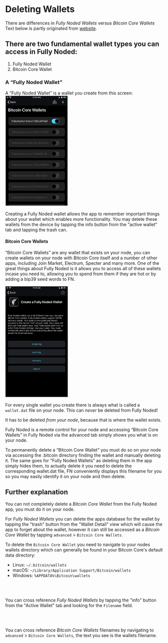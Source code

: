 # Deleting Wallets

There are differences in *Fully Noded Wallets* versus *Bitcoin Core Wallets*<br/>
Text below is partly originated from [website](https://fullynoded.app/faq/#How-Do-I-Delete-a-Wallet).

## There are two fundamental wallet types you can access in Fully Noded:

1. Fully Noded Wallet
2. Bitcoin Core Wallet

### A “Fully Noded Wallet”
A “Fully Noded Wallet” is a wallet you create from this screen:<br/>
<img src="./Images/bcc-wallet.png" alt="bitcoin core wallet" border="0" width="200">

Creating a Fully Noded wallet allows the app to remember important things about your wallet which enables more functionality. You may delete these wallets from the device by tapping the info button from the “active wallet” tab and tapping the trash can.

#### Bitcoin Core Wallets
“Bitcoin Core Wallets” are any wallet that exists on your node, you can create wallets on your node with Bitcoin Core itself and a number of other apps, including Join Market, Electrum, Specter and many more. One of the great things about Fully Noded is it allows you to access all of these wallets incase you need to, allowing you to spend from them if they are hot or by adding a bip39 seed words to FN.

<img src="./Images/create-fn-wallet.png" alt="Create Fully Noded wallet" border="0" width="200">

For every single wallet you create there is always what is called a `wallet.dat` file on your node. This can *never* be deleted from Fully Noded!

It has to be deleted *from your node*, because that is where the wallet exists.

Fully Noded is a remote control for your node and accessing “Bitcoin Core Wallets” in Fully Noded via the advanced tab simply shows you what is on your node.

To permanently delete a “Bitcoin Core Wallet” you must do so on your node via accessing the .bitcoin directory finding the wallet and manually deleting it. The same goes for “Fully Noded Wallets” as deleting them in the app simply hides them, to actually delete it you need to delete the corresponding wallet.dat file, FN conveniently displays this filename for you so you may easily identify it on your node and then delete.

## Further explanation

You can not completely delete a *Bitcoin Core Wallet* from the Fully Noded app, you must do it on your node.

For *Fully Noded Wallets* you can delete the apps database for the wallet by tapping the "trash" button from the "Wallet Detail" view which will cause the app to forget about the wallet, however it can still be accessed as a *Bitcoin Core Wallet* by tapping `advanced` > `Bitcoin Core Wallets`.

To delete the `Bitcoin Core Wallet` you need to navigate to your nodes wallets directory which can generally be found in your Bitcoin Core's default data directory:
* Linux: `~/.bitcoin/wallets`
* macOS: `~/Library/Application Support/Bitcoin/wallets`
* Windows: `%APPDATA%\Bitcoin\wallets`

<br/><img src="./Images/fn_filename.png" alt="" width="400"/><br/>

You can cross reference *Fully Noded Wallets* by tapping the "info" button from the "Active Wallet" tab and looking for the `Filename` field.

<br/><img src="./Images/bitcoincore_filenames.png" alt="" width="400"/><br/>

You can cross reference *Bitcoin Core Wallets* filenames by navigating to `advanced` > `Bitcoin Core Wallets`, the text you see is the wallets filename.
